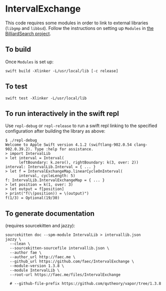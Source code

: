 # IntervalExchange

This code requires some modules in order to link to external libraries
(`libgmp` and `libbsd`). Follow the instructions on setting up `Modules` in
[the BilliardSearch project](https://github.com/faec/BilliardSearch).

## To build

Once `Modules` is set up:

```
swift build -Xlinker -L/usr/local/lib [-c release]
```

## To test

```
swift test -Xlinker -L/usr/local/lib
```

## To run interactively in the swift repl

Use `repl-debug` or `repl-release` to run a swift repl linking to the
specified configuration after building the library as above:

    $ ./repl-debug
    Welcome to Apple Swift version 4.1.2 (swiftlang-902.0.54 clang-902.0.39.2). Type :help for assistance.
    > import IntervalLib
    > let interval = Interval(
          leftBoundary: k.zero(), rightBoundary: k(3, over: 2))
    interval: IntervalLib.Interval = { ... }
    > let f = IntervalExchangeMap.linearCycleOnInterval(
          interval, cycleLength: 5)
    f: IntervalLib.IntervalExchangeMap = { ... }
    > let position = k(1, over: 3)
    > let output = f[position]
    > print("f(\(position)) = \(output)")
    f(1/3) = Optional(19/30)

## To generate documentation
(requires sourcekitten and jazzy):

```
sourcekitten doc --spm-module IntervalLib > intervallib.json
jazzy \
  --clean \
  --sourcekitten-sourcefile intervallib.json \
  --author fae \
  --author_url http://faec.me \
  --github_url https://github.com/faec/IntervalExchange \
  --module-version 1.3.8 \
  --module IntervalLib \
  --root-url https://faec.me/files/IntervalExchange

  # --github-file-prefix https://github.com/qutheory/vapor/tree/1.3.8
```

